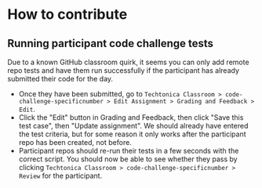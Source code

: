 # How to contribute

## Running participant code challenge tests

Due to a known GitHub classroom quirk, it seems you can only add remote repo tests and have them run successfully if the participant has already submitted their code for the day.  

- Once they have been submitted, go to `Techtonica Classroom > code-challenge-specificnumber > Edit Assignment > Grading and Feedback > Edit`.  
- Click the "Edit" button in Grading and Feedback, then click "Save this test case", then "Update assignment".  We should already have entered the test criteria, but for some reason it only works after the participant repo has been created, not before.
- Participant repos should re-run their tests in a few seconds with the correct script.  You should now be able to see whether they pass by clicking `Techtonica Classroom > code-challenge-specificnumber > Review` for the participant.
